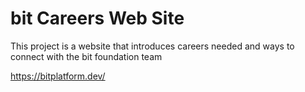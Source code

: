 # bit Careers Web Site

This project is a website that introduces careers needed and ways to connect with the bit foundation team

https://bitplatform.dev/
